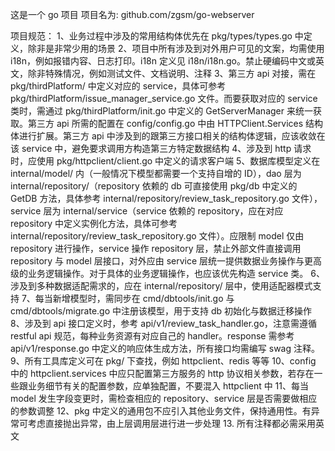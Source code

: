 这是一个 go 项目
项目名为: github.com/zgsm/go-webserver

项目规范：
1、业务过程中涉及的常用结构体优先在 pkg/types/types.go 中定义，除非是非常少用的场景
2、项目中所有涉及到对外用户可见的文案，均需使用 i18n，例如报错内容、日志打印。i18n 定义见 i18n/i18n.go。禁止硬编码中文或英文，除非特殊情况，例如测试文件、文档说明、注释
3、第三方 api 对接，需在 pkg/thirdPlatform/ 中定义对应的 service，具体可参考 pkg/thirdPlatform/issue_manager_service.go 文件。而要获取对应的 service 类时，需通过 pkg/thirdPlatform/init.go 中定义的 GetServerManager 来统一获取。第三方 api 所需的配置在 config/config.go 中由 HTTPClient.Services 结构体进行扩展。第三方 api 中涉及到的跟第三方接口相关的结构体逻辑，应该收敛在该 service 中，避免要求调用方构造第三方特定数据结构
4、涉及到 http 请求时，应使用 pkg/httpclient/client.go 中定义的请求客户端
5、数据库模型定义在 internal/model/ 内（一般情况下模型都需要一个支持自增的 ID），dao 层为 internal/repository/（repository 依赖的 db 可直接使用 pkg/db 中定义的 GetDB 方法，具体参考 internal/repository/review_task_repository.go 文件），service 层为 internal/service（service 依赖的 repository，应在对应 repository 中定义实例化方法，具体可参考 internal/repository/review_task_repository.go 文件）。应限制 model 仅由 repository 进行操作，service 操作 repository 层，禁止外部文件直接调用 repository 与 model 层接口，对外应由 service 层统一提供数据业务操作与更高级的业务逻辑操作。对于具体的业务逻辑操作，也应该优先构造 service 类。
6、涉及到多种数据适配需求的，应在 internal/repository/ 层中，使用适配器模式支持
7、每当新增模型时，需同步在 cmd/dbtools/init.go 与 cmd/dbtools/migrate.go 中注册该模型，用于支持 db 初始化与数据迁移操作
8、涉及到 api 接口定义时，参考 api/v1/review_task_handler.go，注意需遵循 restful api 规范，每种业务资源有对应自己的 handler。response 需参考 api/v1/response.go 中定义的响应体生成方法，所有接口均需编写 swag 注释。
9、所有工具库定义可在 pkg/ 下查找，例如 httpclient、redis 等等
10、config 中的 httpclient.services 中应只配置第三方服务的 http 协议相关参数，若存在一些跟业务细节有关的配置参数，应单独配置，不要混入 httpclient 中
11、每当 model 发生字段变更时，需检查相应的 repository、service 层是否需要做相应的参数调整
12、pkg 中定义的通用包不应引入其他业务文件，保持通用性。有异常可考虑直接抛出异常，由上层调用层进行进一步处理
13. 所有注释都必需采用英文
